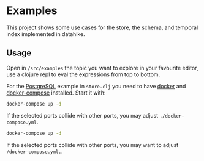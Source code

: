 # Examples

This project shows some use cases for the store, the schema, and temporal index implemented in datahike.

## Usage

Open in `/src/examples` the topic you want to explore in your favourite editor, use a clojure repl to
eval the expressions from top to bottom. 

For the [PostgreSQL](https://www.postgresql.org) example in `store.clj` you need to have 
[docker](https://www.docker.com/) and
[docker-compose](https://docs.docker.com/compose/) installed.
Start it with:

``` sh
docker-compose up -d
```

If the selected ports collide with other ports, you may adjust `./docker-compose.yml`.

``` sh
docker-compose up -d
```

If the selected ports collide with other ports, you may want to adjust `/docker-compose.yml.`.
